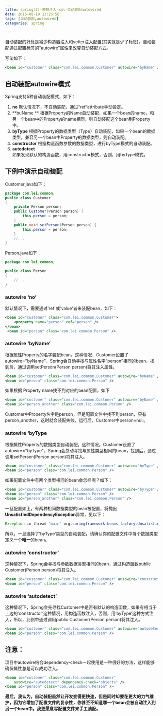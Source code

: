 ```yaml
---
title: spring(2)-依赖注入-xml-自动装配autowired
date: 2015-08-10 13:26:58
tags: [自动装配,autowired]
categories: spring

---
```


自动装配的好处是减少构造器注入和setter注入配置(其实就是少了<property>标签)。自动装配通过配置<bean>标签的“autowire”属性来改变自动装配方式。
<!--more-->

写法如下：
```xml
<bean id="customer" class="com.lei.common.Customer" autowire="byName" />
```
## 自动装配autowire模式
Spring支持5种自动装配模式，如下：

1. **no**
  默认情况下，不自动装配，通过“ref”attribute手动设定。
2. **buName **
  根据Property的Name自动装配，如果一个bean的name，和另一个bean中的Property的name相同，则自动装配这个bean到Property中。
3. **byType**
  根据Property的数据类型（Type）自动装配，如果一个bean的数据类型，兼容另一个bean中Property的数据类型，则自动装配。
4. **constructor**
  根据构造函数参数的数据类型，进行byType模式的自动装配。
5. **autodetect**  
  如果发现默认的构造函数，用constructor模式，否则，用byType模式。


## 下例中演示自动装配

Customer.java如下：

```java
package com.lei.common;
public class Customer
{
    private Person person;
    public Customer(Person person) {
        this.person = person;
    }
    public void setPerson(Person person) {
        this.person = person;
    }
    //...
}
```

Person.java如下：

```java
package com.lei.common;

public class Person
{
    //...
}
```

### autowire ‘no’

默认情况下，需要通过'ref'或'value'者来装配bean，如下：

```xml
<bean id="customer" class="com.lei.common.Customer">
    <property name="person" ref="person" />
</bean>
 <bean id="person" class="com.lei.common.Person" />
```

### autowire ‘byName’

根据属性Property的名字装配bean，这种情况，Customer设置了autowire="byName"，Spring会自动寻找与属性名字“person”相同的bean，找到后，通过调用setPerson(Person person)将其注入属性。

```xml
<bean id="customer" class="com.lei.common.Customer" autowire="byName" />
<bean id="person" class="com.lei.common.Person" />
```

如果根据 Property name找不到对应的bean配置，如下
```xml
<bean id="customer" class="com.lei.common.Customer" autowire="byName" />
<bean id="person_another" class="com.lei.common.Person" />
```
Customer中Property名字是person，但是配置文件中找不到person，只有person_another，这时就会装配失败，运行后，Customer中person=null。

### autowire ‘byType

根据属性Property的数据类型自动装配，这种情况，Customer设置了autowire="byType"，Spring会总动寻找与属性类型相同的bean，找到后，通过调用setPerson(Person person)将其注入。

```xml
<bean id="customer" class="com.lei.common.Customer" autowire="byType" />
<bean id="person" class="com.lei.common.Person" />
```
如果配置文件中有两个类型相同的bean会怎样呢？如下：

```xml
<bean id="customer" class="com.lei.common.Customer" autowire="byType" />
<bean id="person" class="com.lei.common.Person" />
<bean id="person_another" class="com.lei.common.Person" />
 ```

 一旦配置如上，有两种相同数据类型的bean被配置，将抛出**UnsatisfiedDependencyException**异常，见以下：

```java
Exception in thread "main" org.springframework.beans.factory.UnsatisfiedDependencyException:
```

所以，一旦选择了’byType’类型的自动装配，请确认你的配置文件中每个数据类型定义一个**唯一**的bean。
### autowire ‘constructor’
这种情况下，Spring会寻找与参数数据类型相同的bean，通过构造函数public Customer(Person person)将其注入。

```xml
<bean id="customer" class="com.lei.common.Customer" autowire="constructor" />
<bean id="person" class="com.lei.common.Person" />
```
### autowire ‘autodetect’

这种情况下，Spring会先寻找Customer中是否有默认的构造函数，如果有相当于上边的’constructor’这种情况，用构造函数注入，否则，用’byType’这种方式注入，所以，此例中通过调用public Customer(Person person)将其注入。
```xml
<bean id="customer" class="com.lei.common.Customer" autowire="autodetect" />
<bean id="person" class="com.lei.common.Person" />
 ```

## 注意：

项目中autowire结合dependency-check一起使用是一种很好的方法，这样能够确保属性总是可以成功注入。
```xml
<bean id="customer" class="com.lei.common.Customer"
	autowire="autodetect" dependency-check="objects" />
<bean id="person" class="com.lei.common.Person" />
 ```

 **最后，我认为，自动装配虽然让开发变得更快速，但是同时却要花更大的力气维护，因为它增加了配置文件的复杂性，你甚至不知道哪一个bean会被自动注入到另一个bean中。我更愿意写配置文件来手工装配。**
